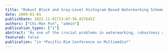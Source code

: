 ```yaml
---
title: "Robust Block and Gray-Level Histogram Based Watermarking Scheme"
date: 2009-01-01
publishDate: 2022-11-01T13:07:56.837645Z
authors: ["Chi-Man Pun", "admin"]
publication_types: ["1"]
abstract: "As one of the crucial problems in watermarking, robustness against geometric distortion and JPEG compression becomes more than challenging and problematic. In this paper, a robust watermarking scheme based on block histogram and gray-level histogram is proposed for gray images. For embedding, the scheme orders the pixel gray-levels and groups the pixels into blocks of dynamic size, each of which has the same number of gray-levels, thus generates the block histogram. According to the block histogram, the Number_KEY and Value_KEY generate. Then the gray-level histogram is modified to form a specially distributed, indicating the embedding bits. For extraction, the watermarked image, the Number_KEY, and the Value_KEY are adopted together to get the watermark bits. Experimental results show that the scheme is highly robust against not only JPEG compression, but also geometric attacks and common signal processing such as median filtering. The comparison results between the proposed scheme and the existing methods indicate its advantages."
featured: false
publication: "in *Pacific-Rim Conference on Multimedia*"
---
```


